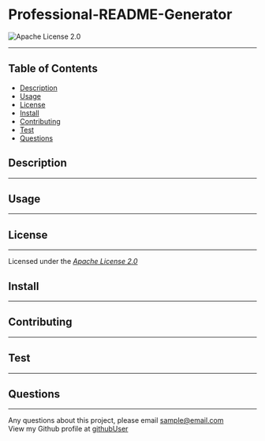 # Professional-README-Generator

![Apache License 2.0](https://img.shields.io/badge/license-Apache_License_2.0-blue)

******
## Table of Contents
- [Description](#description)
- [Usage](#usage)
- [License](#license)
- [Install](#install)
- [Contributing](#contributing)
- [Test](#test)
- [Questions](#questions)
## Description <a name="description"></a>
******

## Usage <a name="usage"></a>
******

## License <a name="license"></a>
******

  Licensed under the *[Apache License 2.0](https://opensource.org/licenses/Apache-2.0)*

## Install <a name="install"></a>
******

## Contributing <a name="contributing"></a>
******

## Test <a name="test"></a>
******

## Questions <a name="questions"></a>
******
Any questions about this project, please email sample@email.com </br>
View my Github profile at [githubUser](https://github.com/githubUser)